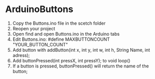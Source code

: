 # ArduinoButtons
1. Copy the Buttons.ino file in the scetch folder
2. Reopen your project
3. Open find and open Buttons.ino in the Arduino tabs
4. Edit Buttons.ino: #define MAXBUTTONCOUNT "YOUR_BUTTON_COUNT"
5. Add button with addButton(int x, int y, int w, int h, String Name, int adress);
6. Add buttonPressed(int pressX, int pressY); to void loop()
7. If a button is pressed, buttonPressed() will return the name of the button;
